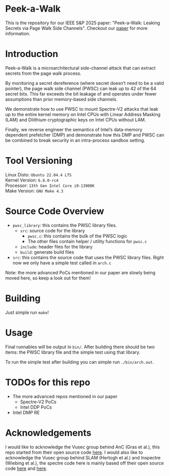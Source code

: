 # Peek-a-Walk 
This is the repository for our IEEE S&P 2025 paper: "Peek-a-Walk: Leaking Secrets via Page Walk Side Channels". Checkout our [paper](https://gofetch.fail/files/peek-a-walk.pdf) for more information.

# Introduction 
Peek-a-Walk is a microarchitectural side-channel attack that can extract secrets from the page walk process. 

By monitoring a secret dereference (where secret doesn’t need to be a valid pointer), the page walk side channel (PWSC) can leak up to 42 of the 64 secret bits. This far exceeds the bit leakage of and operates under fewer assumptions than prior memory-based side channels.

We demonstrate how to use PWSC to mount Spectre-V2 attacks that leak up to the entire kernel memory on Intel CPUs with Linear Address Masking (LAM) and Dilithium cryptographic keys on Intel CPUs without LAM. 

Finally, we reverse engineer the semantics of Intel’s data-memory dependent prefetcher (DMP) and demonstrate how this DMP and PWSC can be combined to break security in an intra-process sandbox setting.

# Tool Versioning
Linux Disto: `Ubuntu 22.04.4 LTS`\
Kernel Version: `6.6.0-rc4`\
Processor: `13th Gen Intel Core i9-13900K`\
Make Version: `GNU Make 4.3`

# Source Code Overview 
* `pwsc_library`: this contains the PWSC library files. 
    * `src`: source code for the library
        * `pwsc.c`: this contains the bulk of the PWSC logic 
        * The other files contain helper / utility functions for `pwsc.c` 
    * `include`: header files for the library
    * `build`: generate build files 
* `src`: this contains the source code that uses the PWSC library files. Right now we only have a simple test called in `arch.c` 

Note: the more advanced PoCs mentioned in our paper are slowly being moved here, so keep a look out for them! 

# Building 
Just simple run `make`! 

# Usage 
Final runnables will be output in `bin/`. After building there should be two items: the PWSC library file and the simple test using that library.

To run the simple test after building you can simple run `./bin/arch.out`. 

# TODOs for this repo 
* The more advanced repos mentioned in our paper 
    * Spectre-V2 PoCs 
    * Intel DDP PoCs 
* Intel DMP RE 

# Acknowledgements 
I would like to acknowledge the Vusec group behind AnC (Gras et al.), this repo started from their open source code [here](https://github.com/vusec/revanc). I would also like to acknowledge the Vusec group behind SLAM (Hertogh et al.) and Inspectre (Wiebing et al.), the spectre code here is mainly based off their open source code [here](https://github.com/vusec/slam) and [here](https://github.com/vusec/inspectre-gadget). 